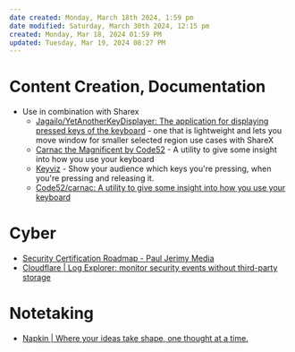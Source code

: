 ```yaml
---
date created: Monday, March 18th 2024, 1:59 pm
date modified: Saturday, March 30th 2024, 12:15 pm
created: Monday, Mar 18, 2024 01:59 PM
updated: Tuesday, Mar 19, 2024 08:27 PM
---
```


# Content Creation, Documentation
- Use in combination with Sharex
	- [Jagailo/YetAnotherKeyDisplayer: The application for displaying pressed keys of the keyboard](https://github.com/Jagailo/YetAnotherKeyDisplayer) - one that is lightweight and lets you move window for smaller selected region use cases with ShareX
	 - [Carnac the Magnificent by Code52](http://carnackeys.com/) - A utility to give some insight into how you use your keyboard
	 - [Keyviz](https://mularahul.github.io/keyviz/#about-section) - Show your audience which keys you're pressing, when you're pressing and releasing it.
	 - [Code52/carnac: A utility to give some insight into how you use your keyboard](https://github.com/Code52/carnac) 
# Cyber
- [Security Certification Roadmap - Paul Jerimy Media](https://pauljerimy.com/security-certification-roadmap/)
- [Cloudflare | Log Explorer: monitor security events without third-party storage](https://blog.cloudflare.com/log-explorer)
# Notetaking
- [Napkin | Where your ideas take shape, one thought at a time.](https://www.napkin.one/) 